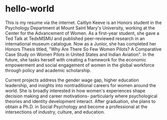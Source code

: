 # hello-world
This is my resume via the internet. 
Caitlyn Keeve is an Honors student in the Psychology Department at Mount Saint Mary's University, working at the Center for the Advancement of Women. As a first-year student, she gave a Ted Talk at TedxMSMU and published peer-reviewed research in an international museum catalogue. Now as a Junior, she has completed her Honors Thesis titled, "Why Are There So Few Women Pilots? A Comparative Case Study on Women Pilots in United States and Indian Aviation". In the future, she tasks herself with creating a framework for the economic empowerment and social engagement of women in the global workforce through policy and academic scholarship. 

Current projects address the gender wage gap, higher education leadership, and insights into nontraditional careers for women around the world. She is broadly interested in how women's experiences shape decision making and career motivations- particularly where psychological theories and identity development interact. After graduation, she plans to obtain a Ph.D. in Social Psychology and become a professional at the intersections of industry, culture, and education. 
